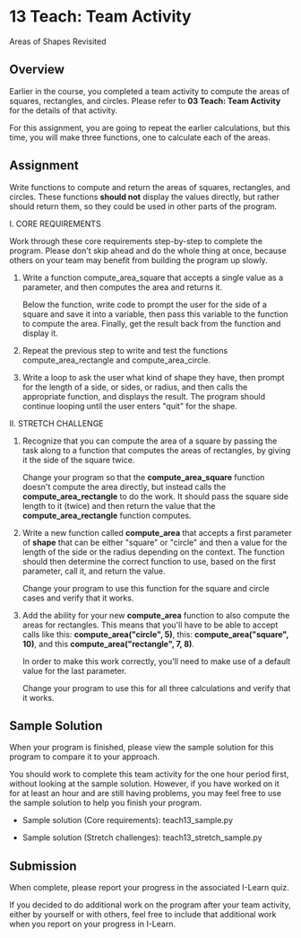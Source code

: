 # 13 Teach: Team Activity

Areas of Shapes Revisited

## Overview

Earlier in the course, you completed a team activity to compute the areas of squares, rectangles, and circles. Please refer to **03 Teach: Team Activity** for the details of that activity.

For this assignment, you are going to repeat the earlier calculations, but this time, you will make three functions, one to calculate each of the areas.

## Assignment

Write functions to compute and return the areas of squares, rectangles, and circles. These functions **should not** display the values directly, but rather should return them, so they could be used in other parts of the program.

I. CORE REQUIREMENTS

Work through these core requirements step-by-step to complete the program. Please don't skip ahead and do the whole thing at once, because others on your team may benefit from building the program up slowly.

1. Write a function compute_area_square that accepts a single value as a parameter, and then computes the area and returns it.

    Below the function, write code to prompt the user for the side of a square and save it into a variable, then pass this variable to the function to compute the area. Finally, get the result back from the function and display it.

2. Repeat the previous step to write and test the functions compute_area_rectangle and compute_area_circle.

3. Write a loop to ask the user what kind of shape they have, then prompt for the length of a side, or sides, or radius, and then calls the appropriate function, and displays the result. The program should continue looping until the user enters "quit" for the shape.

II. STRETCH CHALLENGE

1. Recognize that you can compute the area of a square by passing the task along to a function that computes the areas of rectangles, by giving it the side of the square twice.

    Change your program so that the **compute_area_square** function doesn't compute the area directly, but instead calls the **compute_area_rectangle** to do the work. It should pass the square side length to it (twice) and then return the value that the **compute_area_rectangle** function computes.

2. Write a new function called **compute_area** that accepts a first parameter of **shape** that can be either "square" or "circle" and then a value for the length of the side or the radius depending on the context. The function should then determine the correct function to use, based on the first parameter, call it, and return the value.

    Change your program to use this function for the square and circle cases and verify that it works.

3. Add the ability for your new **compute_area** function to also compute the areas for rectangles. This means that you'll have to be able to accept calls like this: **compute_area("circle", 5)**, this: **compute_area("square", 10)**, and this **compute_area("rectangle", 7, 8)**.

    In order to make this work correctly, you'll need to make use of a default value for the last parameter.

    Change your program to use this for all three calculations and verify that it works.

## Sample Solution

When your program is finished, please view the sample solution for this program to compare it to your approach.

You should work to complete this team activity for the one hour period first, without looking at the sample solution. However, if you have worked on it for at least an hour and are still having problems, you may feel free to use the sample solution to help you finish your program.

- Sample solution (Core requirements): teach13_sample.py

- Sample solution (Stretch challenges): teach13_stretch_sample.py

## Submission

When complete, please report your progress in the associated I-Learn quiz.

If you decided to do additional work on the program after your team activity, either by yourself or with others, feel free to include that additional work when you report on your progress in I-Learn.
